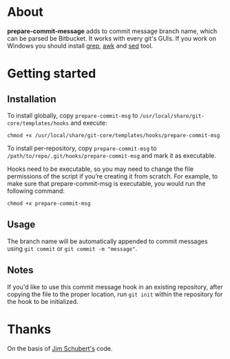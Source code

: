 
# About

**prepare-commit-message** adds to commit message branch name, which can be parsed be Bitbucket. It works with every git's GUIs. 
If you work on Windows you should install [grep](http://gnuwin32.sourceforge.net/packages/grep.htm), [awk](http://gnuwin32.sourceforge.net/packages/gawk.htm) and [sed](http://gnuwin32.sourceforge.net/packages/sed.htm) tool.

# Getting started

## Installation

To install globally, copy `prepare-commit-msg` to `/usr/local/share/git-core/templates/hooks` and execute:

```
chmod +x /usr/local/share/git-core/templates/hooks/prepare-commit-msg
```

To install per-repository, copy `prepare-commit-msg` to `/path/to/repo/.git/hooks/prepare-commit-msg` and mark it as executable.

Hooks need to be executable, so you may need to change the file permissions of the script if you’re creating it from scratch. For example, to make sure that prepare-commit-msg is executable, you would run the following command:

```
chmod +x prepare-commit-msg
```

## Usage

The branch name will be automatically appended to commit messages using `git commit` or `git commit -m "message"`.

## Notes

If you'd like to use this commit message hook in an existing repository, after copying the file to the proper location, run `git init` within the repository for the hook to be initialized.

# Thanks

On the basis of [Jim Schubert's](https://gist.github.com/jimschubert/9073276) code.

